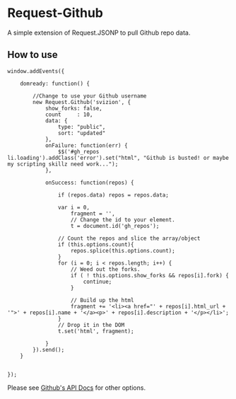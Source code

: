 Request-Github
==============

A simple extension of Request.JSONP to pull Github repo data.

How to use
----------

	window.addEvents({

	    domready: function() {

	        //Change to use your Github username
	        new Request.Github('svizion', {
	            show_forks: false,
	            count     : 10,
	            data: {
	                type: "public",
	                sort: "updated"
	            },
	            onFailure: function(err) {
	                $$('#gh_repos li.loading').addClass('error').set("html", "Github is busted! or maybe my scripting skillz need work...");
	            },

	            onSuccess: function(repos) {

	                if (repos.data) repos = repos.data;

	                var i = 0,
	                    fragment = '',
	                    // Change the id to your element.
	                    t = document.id('gh_repos');

					// Count the repos and slice the array/object
	                if (this.options.count){
	                    repos.splice(this.options.count);
	                }
	                for (i = 0; i < repos.length; i++) {
	                	// Weed out the forks.
	                    if ( ! this.options.show_forks && repos[i].fork) {
	                        continue;
	                    }

	                    // Build up the html
	                    fragment += '<li><a href="' + repos[i].html_url + '">' + repos[i].name + '</a><p>' + repos[i].description + '</p></li>';
	                }
	                // Drop it in the DOM
	                t.set('html', fragment);

	            }
	        }).send();
	    }


	});


Please see [Github's API Docs](http://developer.github.com/v3/repos/) for other options.
